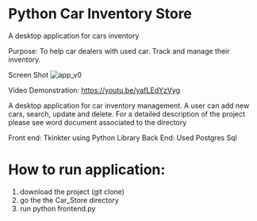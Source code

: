 # Python Car Inventory Store

A desktop application for cars inventory 

Purpose: To help car dealers with used car. Track and manage their inventory. 

Screen Shot
![app_v0](https://user-images.githubusercontent.com/38576660/146998813-fb045745-fd80-41ba-90fa-dbbdb09bd8d6.PNG)

Video Demonstration: 
https://youtu.be/yafLEdYzVyg

A desktop application for car inventory management. A user can add new cars, search, update and delete. For a detailed description of the project please see word document
associated to the directory 

Front end: Tkinkter using Python Library 
Back End: Used Postgres Sql 

# How to run application:
1. download the project (git clone)
2. go the the Car_Store directory
3. run python frontend.py 



